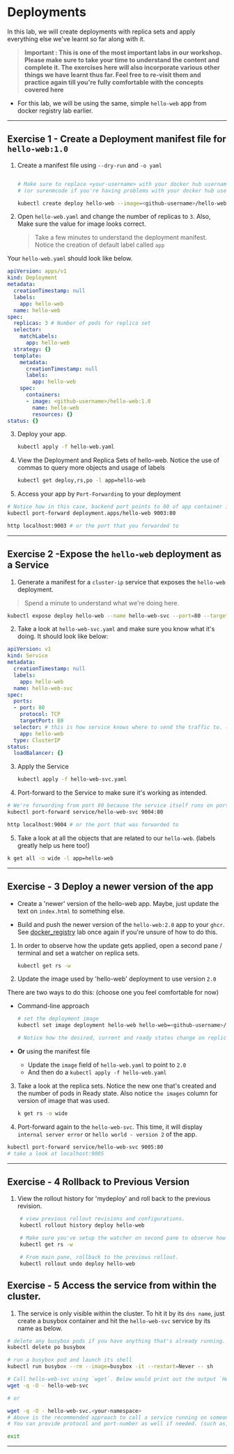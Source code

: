 # Deployments

In this lab, we will create deployments with replica sets and apply everything else we've learnt so far along with it.

> **Important : This is one of the most important labs in our workshop. Please make sure to take your time to understand the content and complete it. The exercises here will also incorporate various other things we have learnt thus far. Feel free to re-visit them and practice again till you're fully comfortable with the concepts covered here**

* For this lab, we will be using the same, simple `hello-web` app from docker registry lab earlier.

---

## Exercise 1 - Create a Deployment manifest file for `hello-web:1.0`

1. Create a manifest file using `--dry-run` and `-o yaml`

    ```bash  
    
    # Make sure to replace <your-username> with your docker hub username 
    # (or surenmcode if you're having problems with your docker hub username)

    kubectl create deploy hello-web --image=<github-username>/hello-web:1.0 -o yaml --dry-run=client > hello-web.yaml    
    ```

2. Open `hello-web.yaml` and change the number of replicas to `3`. Also, Make sure the value for image looks correct.

    > Take a few minutes to understand the deployment manifest. Notice the creation of default label called `app`

  Your `hello-web.yaml` should look like below.
```yaml
apiVersion: apps/v1
kind: Deployment
metadata:
  creationTimestamp: null
  labels:
    app: hello-web
  name: hello-web
spec:
  replicas: 3 # Number of pods for replica set
  selector:
    matchLabels:
      app: hello-web
  strategy: {}
  template:
    metadata:
      creationTimestamp: null
      labels:
        app: hello-web
    spec:
      containers:
      - image: <github-username>/hello-web:1.0
        name: hello-web
        resources: {}
status: {}
```

3. Deploy your app.

    ```bash
    kubectl apply -f hello-web.yaml
    ```

4. View the Deployment and Replica Sets of hello-web. Notice the use of commas to query more objects and usage of labels

    ```bash
    kubectl get deploy,rs,po -l app=hello-web
    ```

5. Access your app by `Port-Forwarding` to your deployment

```bash
# Notice how in this case, backend port points to 80 of app container inside the pod
kubectl port-forward deployment.apps/hello-web 9003:80

http localhost:9003 # or the port that you forwarded to
```
---

## Exercise 2 -Expose the `hello-web` deployment as a Service

1. Generate a manifest for a `cluster-ip` service that exposes the `hello-web` deployment. 

> Spend a minute to understand what we're doing here.

```bash
kubectl expose deploy hello-web --name hello-web-svc --port=80 --target-port=80 --type=ClusterIP --dry-run=client -o yaml > hello-web-svc.yaml
```

2. Take a look at `hello-web-svc.yaml` and make sure you know what it's doing. It should look like below:

```yaml
apiVersion: v1
kind: Service
metadata:
  creationTimestamp: null
  labels:
    app: hello-web
  name: hello-web-svc
spec:
  ports:
  - port: 80
    protocol: TCP
    targetPort: 80
  selector: # this is how service knows where to send the traffic to. (using selector on labels)
    app: hello-web 
  type: ClusterIP
status:
  loadBalancer: {}
```

3. Apply the Service

    ```bash
    kubectl apply -f hello-web-svc.yaml
    ```

4. Port-forward to the Service to make sure it's working as intended.

```bash
# We're forwarding from port 80 because the service itself runs on port 80. It's the backend app container that runs on 8080.
kubectl port-forward service/hello-web-svc 9004:80

http localhost:9004 # or the port that was forwarded to
```

5. Take a look at all the objects that are related to our `hello-web`. (labels greatly help us here too!)

```bash
k get all -o wide -l app=hello-web
```
---

## Exercise - 3 Deploy a newer version of the app

* Create a 'newer' version of the hello-web app. Maybe, just update the text on `index.html` to  something else.

* Build and push the newer version of the `hello-web:2.0` app to your `ghcr`. See [docker_registry](../1_docker_fundamentals/05_docker_registry.md) lab once again if you're unsure of how to do this.

1. In order to observe how the update gets applied, open a second pane / terminal and set a watcher on replica sets. 

    ```bash
    kubectl get rs -w
    ```       

2. Update the image used by 'hello-web' deployment to use version `2.0`

There are two ways to do this: (choose one you feel comfortable for now)

* Command-line approach
    ```bash
    # set the deployment image    
    kubectl set image deployment hello-web hello-web=<github-username>/hello-web:2.0    

    # Notice how the desired, current and ready states change on replica set watcher.
    ```
* **Or** using the manifest file 

    * Update the `image` field of `hello-web.yaml` to point to `2.0`
    * And then do a `kubectl apply -f hello-web.yaml`

3. Take a look at the replica sets. Notice the new one that's created and the number of pods in Ready state. Also notice `the images` column for version of image that was used.

    ```bash
    k get rs -o wide
    ```

4. Port-forward again to the `hello-web-svc`. This time, it will display `internal server error` or `hello world - version 2` of the app.

```bash
kubectl port-forward service/hello-web-svc 9005:80
# take a look at localhost:9005 
```
---

## Exercise - 4 Rollback to Previous Version

1. View the rollout history for 'mydeploy' and roll back to the previous revision.

```bash
    # view previous rollout revisions and configurations.
    kubectl rollout history deploy hello-web

    # Make sure you've setup the watcher on second pane to observe how rollback happens
    kubectl get rs -w

    # From main pane, rollback to the previous rollout.
    kubectl rollout undo deploy hello-web    
```

## Exercise - 5 Access the service from within the cluster.

1. The service is only visible within the cluster. To hit it by its `dns name`, just create a busybox container and hit the `hello-web-svc` service by its name as below. 

```bash
# delete any busybox pods if you have anything that's already running.
kubectl delete po busybox

# run a busybox pod and launch its shell 
kubectl run busybox --rm --image=busybox -it --restart=Never -- sh    

# Call hello-web-svc using `wget`. Below would print out the output `Hello from CW app - V1.0 (stable)`
wget -q -O - hello-web-svc

# or 

wget -q -O - hello-web-svc.<your-namespace>
# Above is the recommended approach to call a service running on someone else's namespace as well.
# You can provide protocol and port-number as well if needed. (such as, http://hello-web-svc.john:80/)

exit
```
---

